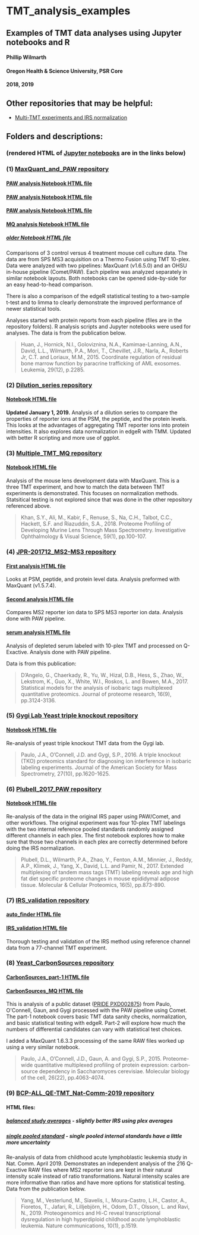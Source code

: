 # TMT_analysis_examples
## Examples of TMT data analyses using Jupyter notebooks and R
#### Phillip Wilmarth
#### Oregon Health & Science University, PSR Core
#### 2018, 2019

## Other repositories that may be helpful:
* [Multi-TMT experiments and IRS normalization](https://github.com/pwilmart/IRS_normalization.git)

## Folders and descriptions:
### (rendered HTML of [Jupyter notebooks](http://jupyter.org) are in the links below)

### (1) [MaxQuant_and_PAW repository](https://github.com/pwilmart/MaxQuant_and_PAW.git)
#### [PAW analysis Notebook HTML file](https://pwilmart.github.io/TMT_analysis_examples/KUR1502_PAW.html)
#### [PAW analysis Notebook HTML file](https://pwilmart.github.io/TMT_analysis_examples/KUR1502_PAW_t-test.html)
#### [PAW analysis Notebook HTML file](https://pwilmart.github.io/TMT_analysis_examples/KUR1502_PAW_limma.html)
#### [MQ analysis Notebook HTML file](https://pwilmart.github.io/TMT_analysis_examples/KUR1502_MQ.html)
##### [older Notebook HTML file](https://pwilmart.github.io/TMT_analysis_examples/KUR1502_PAW.html)

Comparisons of 3 control versus 4 treatment mouse cell culture data. The data are from SPS MS3 acquisition on a Thermo Fusion using TMT 10-plex. Data were analyzed with two pipelines: MaxQuant (v1.6.5.0) and an OHSU in-house pipeline (Comet/PAW). Each pipeline was analyzed separately in similar notebook layouts. Both notebooks can be opened side-by-side for an easy head-to-head comparison.

There is also a comparison of the edgeR statistical testing to a two-sample t-test and to limma to clearly demonstrate the improved performance of newer statistical tools.

Analyses started with protein reports from each pipeline (files are in the repository folders). R analysis scripts and Jupyter notebooks were used for analyses. The data is from the publication below.

> Huan, J., Hornick, N.I., Goloviznina, N.A., Kamimae-Lanning, A.N., David, L.L., Wilmarth, P.A., Mori, T., Chevillet, J.R., Narla, A., Roberts Jr, C.T. and Loriaux, M.M., 2015. Coordinate regulation of residual bone marrow function by paracrine trafficking of AML exosomes. Leukemia, 29(12), p.2285.

### (2) [Dilution_series repository](https://github.com/pwilmart/Dilution_series)
#### [Notebook HTML file](https://pwilmart.github.io/TMT_analysis_examples/MAN1353_peptides_proteins.html)

**Updated January 1, 2019.** Analysis of a dilution series to compare the properties of reporter ions at the PSM, the peptide, and the protein levels. This looks at the advantages of aggregating TMT reporter ions into protein intensities. It also explores data normalization in edgeR with TMM. Updated with better R scripting and more use of ggplot.

### (3) [Multiple_TMT_MQ repository](https://github.com/pwilmart/Multiple_TMT_MQ.git)
#### [Notebook HTML file](https://pwilmart.github.io/TMT_analysis_examples/multiple_TMT_MQ.html)

Analysis of the mouse lens development data with MaxQuant. This is a three TMT experiment, and how to match the data between TMT experiments is demonstrated. This focuses on normalization methods. Statsitical testing is not explored since that was done in the other repository referenced above.

> Khan, S.Y., Ali, M., Kabir, F., Renuse, S., Na, C.H., Talbot, C.C., Hackett, S.F. and Riazuddin, S.A., 2018. Proteome Profiling of Developing Murine Lens Through Mass Spectrometry. Investigative Ophthalmology & Visual Science, 59(1), pp.100-107.

### (4) [JPR-201712_MS2-MS3 repository](https://github.com/pwilmart/JPR-201712_MS2-MS3)
#### [First analysis HTML file](https://pwilmart.github.io/TMT_analysis_examples/MS2MS3_peptides_proteins.html)

Looks at PSM, peptide, and protein level data. Analysis preformed with MaxQuant (v1.5.7.4).

#### [Second analysis HTML file](https://pwilmart.github.io/TMT_analysis_examples/JPR-2017_E-coli_MS2-MS3.html)

Compares MS2 reporter ion data to SPS MS3 reporter ion data. Analysis done with PAW pipeline.

#### [serum analysis HTML file](https://pwilmart.github.io/TMT_analysis_examples/JPR-2017_serum.html)

Analysis of depleted serum labeled with 10-plex TMT and processed on Q-Exactive. Analysis done with PAW pipeline.

Data is from this publication:

> D’Angelo, G., Chaerkady, R., Yu, W., Hizal, D.B., Hess, S., Zhao, W., Lekstrom, K., Guo, X., White, W.I., Roskos, L. and Bowen, M.A., 2017. Statistical models for the analysis of isobaric tags multiplexed quantitative proteomics. Journal of proteome research, 16(9), pp.3124-3136.

### (5) [Gygi Lab Yeast triple knockout repository](https://github.com/pwilmart/Yeast_triple_KO_TMT)
#### [Notebook HTML file](https://pwilmart.github.io/TMT_analysis_examples/Triple_KO.html)

Re-analysis of yeast triple knockout TMT data from the Gygi lab.

> Paulo, J.A., O’Connell, J.D. and Gygi, S.P., 2016. A triple knockout (TKO) proteomics standard for diagnosing ion interference in isobaric labeling experiments. Journal of the American Society for Mass Spectrometry, 27(10), pp.1620-1625.

### (6) [Plubell_2017_PAW repository](https://github.com/pwilmart/Plubell_2017_PAW.git)
#### [Notebook HTML file](https://pwilmart.github.io/TMT_analysis_examples/auto_finder_PAW.html)

Re-analysis of the data in the original IRS paper using PAW/Comet, and other workflows. The original experiment was four 10-plex TMT labelings with the two internal reference pooled standards randomly assigned different channels in each plex. The first notebook explores how to make sure that those two channels in each plex are correctly determined before doing the IRS normalization.

> Plubell, D.L., Wilmarth, P.A., Zhao, Y., Fenton, A.M., Minnier, J., Reddy, A.P., Klimek, J., Yang, X., David, L.L. and Pamir, N., 2017. Extended multiplexing of tandem mass tags (TMT) labeling reveals age and high fat diet specific proteome changes in mouse epididymal adipose tissue. Molecular & Cellular Proteomics, 16(5), pp.873-890.

### (7) [IRS_validation repository](https://github.com/pwilmart/IRS_validation.git)
#### [auto_finder HTML file](https://pwilmart.github.io/TMT_analysis_examples/auto_finder_BIND-473.html)
#### [IRS_validation HTML file](https://pwilmart.github.io/TMT_analysis_examples/IRS_validation.html)

Thorough testing and validation of the IRS method using reference channel data from a 77-channel TMT experiment.

### (8) [Yeast_CarbonSources repository](https://github.com/pwilmart/Yeast_CarbonSources.git)
#### [CarbonSources_part-1 HTML file](https://pwilmart.github.io/TMT_analysis_examples/CarbonSources_part-1.html)
#### [CarbonSources_MQ HTML file](https://pwilmart.github.io/TMT_analysis_examples/CarbonSources_MQ.html)

This is analysis of a public dataset ([PRIDE PXD002875](https://www.ebi.ac.uk/pride/archive/projects/PXD002875)) from Paulo, O'Connell, Gaun, and Gygi processed with the PAW pipeline using Comet. The part-1 notebook covers basic TMT data sanity checks, normalization, and basic statistical testing with edgeR. Part-2 will explore how much the numbers of differential candidates can vary with statistical test choices.

I added a MaxQuant 1.6.3.3 processing of the same RAW files worked up using a very similar notebook.

> Paulo, J.A., O’Connell, J.D., Gaun, A. and Gygi, S.P., 2015. Proteome-wide quantitative multiplexed profiling of protein expression: carbon-source dependency in Saccharomyces cerevisiae. Molecular biology of the cell, 26(22), pp.4063-4074.

### (9) [BCP-ALL_QE-TMT_Nat-Comm-2019 repository](https://github.com/pwilmart/BCP-ALL_QE-TMT_Nat-Comm-2019.git)
#### HTML files:
##### [balanced study averages](https://pwilmart.github.io/TMT_analysis_examples/Nat-Comm-2019_TMT_QE_averages.html) - slightly better IRS using plex averages

##### [single pooled standard](https://pwilmart.github.io/TMT_analysis_examples/Nat-Comm-2019_TMT_QE_pools.html) - single pooled internal standards have a little more uncertainty

Re-analysis of data from childhood acute lymphoblastic leukemia study in Nat. Comm. April 2019. Demonstrates an independent analysis of the 216 Q-Exactive RAW files where MS2 reporter ions are kept in their natural intensity scale instead of ratio transformations. Natural intensity scales are more informative than ratios and have more options for statistical testing. Data from the publication below.

> Yang, M., Vesterlund, M., Siavelis, I., Moura-Castro, L.H., Castor, A., Fioretos, T., Jafari, R., Lilljebjörn, H., Odom, D.T., Olsson, L. and Ravi, N., 2019. Proteogenomics and Hi-C reveal transcriptional dysregulation in high hyperdiploid childhood acute lymphoblastic leukemia. Nature communications, 10(1), p.1519.
